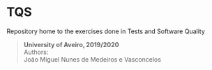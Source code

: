 # TQS
Repository home to the exercises done in Tests and Software Quality
> **University of Aveiro, 2019/2020**<br/>
  Authors:<br/>
  João Miguel Nunes de Medeiros e Vasconcelos<br/>
  
  

